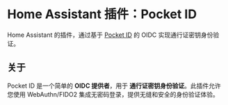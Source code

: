 # Home Assistant 插件：Pocket ID

Home Assistant 的插件，通过基于 [Pocket ID](https://pocket-id.org/) 的 OIDC 实现通行证密钥身份验证。

## 关于

Pocket ID 是一个简单的 **OIDC 提供者**，用于 **通行证密钥身份验证**。此插件允许您使用 WebAuthn/FIDO2 集成无密码登录，提供无缝和安全的身份验证体验。